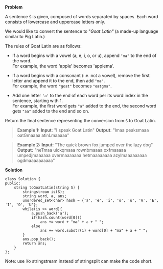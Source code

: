 **Problem**

A sentence  `S`  is given, composed of words separated by spaces. Each word consists of lowercase and uppercase letters only.

We would like to convert the sentence to "_Goat Latin"_ (a made-up language similar to Pig Latin.)

The rules of Goat Latin are as follows:

-   If a word begins with a vowel (a, e, i, o, or u), append  `"ma"` to the end of the word.  
    For example, the word 'apple' becomes 'applema'.  
    
-   If a word begins with a consonant (i.e. not a vowel), remove the first letter and append it to the end, then add  `"ma"`.  
    For example, the word  `"goat"` becomes  `"oatgma"`.  
    
-   Add one letter  `'a'` to the end of each word per its word index in the sentence, starting with 1.  
    For example, the first word gets  `"a"`  added to the end, the second word gets  `"aa"`  added to the end and so on.

Return the final sentence representing the conversion from  `S` to Goat Latin.

> **Example 1:**
**Input:** "I speak Goat Latin"
**Output:** "Imaa peaksmaaa oatGmaaaa atinLmaaaaa"

>**Example 2:**
**Input:** "The quick brown fox jumped over the lazy dog"
**Output:** "heTmaa uickqmaaa rownbmaaaa oxfmaaaaa umpedjmaaaaaa overmaaaaaaa hetmaaaaaaaa azylmaaaaaaaaa ogdmaaaaaaaaaa"

**Solution**
```
class Solution {
public:
    string toGoatLatin(string S) {
        stringstream is(S);
        string word, a, ans;
        unordered_set<char> hash = {'a', 'e', 'i', 'o', 'u', 'A', 'E', 'I', 'O', 'U'};
        while(is >> word){
            a.push_back('a');
            if(hash.count(word[0]))
                ans += word + "ma" + a + " ";
            else
                ans += word.substr(1) + word[0] + "ma" + a + " ";
        }
        ans.pop_back();
        return ans;
    }
};
```
Note: use i/o stringstream instead of stringsplit can make the code short.
<!--stackedit_data:
eyJoaXN0b3J5IjpbLTExOTA5ODM5OTMsLTQ0OTQ1MTk3MywtOT
I4MDYxOTQ2XX0=
-->